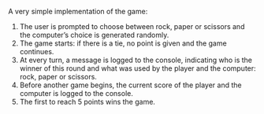 <!DOCTYPE html>
<html lang="en">
<head>
    <meta charset="UTF-8">
    <meta name="viewport" content="width=device-width, initial-scale=1.0">
    <meta http-equiv='cache-control' content='no-cache'> 
    <meta http-equiv='expires' content='0'> 
    <meta http-equiv='pragma' content='no-cache'>
    <title>Rock Paper Scissors</title>
</head>
<p>A very simple implementation of the game:</p>
<ol>
<li>The user is prompted to choose between rock, paper or scissors and the 
computer’s choice is generated randomly.</li>
<li>The game starts: if there is a tie, no point is given and the game continues.</li>
<li>At every turn, a message is logged to the console, indicating who is the 
winner of this round and what was used by the player and the computer: 
rock, paper or scissors.</li>
<li>Before another game begins, the current score of the player and the computer is logged to the console.</li>
<li>The first to reach 5 points wins the game.</li>
</ol>
</body>